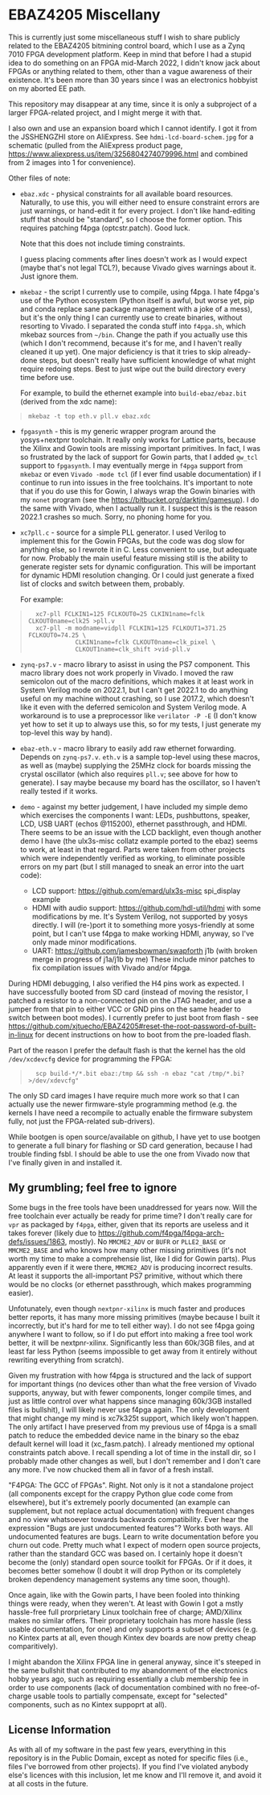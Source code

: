 EBAZ4205 Miscellany
===================

This is currently just some miscellaneous stuff I wish to share
publicly related to the EBAZ4205 bitmining control board, which I use
as a Zynq 7010 FPGA development platform.  Keep in mind that before I
had a stupid idea to do something on an FPGA mid-March 2022, I
didn't know jack about FPGAs or anything related to them, other than a
vague awareness of their existence.  It's been more than 30 years
since I was an electronics hobbyist on my aborted EE path.

This repository may disappear at any time, since it is only a
subproject of a larger FPGA-related project, and I might merge it with
that.

I also own and use an expansion board which I cannot identify.  I
got it from the JSSHENGZHI store on AliExpress.   See
`hdmi-lcd-board-schem.jpg` for a schematic (pulled from the AliExpress
product page, <https://www.aliexpress.us/item/3256804274079996.html> and
combined from 2 images into 1 for convenience).

Other files of note:

  - `ebaz.xdc` - physical constraints for all available board
    resources.  Naturally, to use this, you will either need to
    ensure constraint errors are just warnings, or hand-edit it
    for every project.  I don't like hand-editing stuff that
    should be "standard", so I choose the former option.  This
    requires patching f4pga (optcstr.patch).  Good luck.

    Note that this does not include timing constraints.

    I guess placing comments after lines doesn't work as I would
    expect (maybe that's not legal TCL?), because Vivado gives
    warnings about it.  Just ignore them.

  - `mkebaz` - the script I currently use to compile, using f4pga.
    I hate f4pga's use of the Python ecosystem (Python itself is
    awful, but worse yet, pip and conda replace sane package
    management with a joke of a mess), but it's the only thing I
    can currently use to create binaries, without resorting to
    Vivado.  I separated the conda stuff into `f4pga.sh`, which
    mkebaz sources from `~/bin`.  Change the path if you actually
    use this (which I don't recommend, because it's for me, and I
    haven't really cleaned it up yet).  One major deficiency is
    that it tries to skip already-done steps, but doesn't really
    have sufficient knowledge of what might require redoing steps.
    Best to just wipe out the build directory every time before
    use.
  
    For example, to build the ethernet example into `build-ebaz/ebaz.bit`
    (derived from the xdc name):
>     mkebaz -t top eth.v pll.v ebaz.xdc

  - `fpgasynth` - this is my generic wrapper program around the
    yosys+nextpnr toolchain.  It really only works for Lattice
    parts, because the Xilinx and Gowin tools are missing
    important primitives.  In fact, I was so frustrated by the
    lack of support for Gowin parts, that I added `gw_tcl` support
    to `fpgasynth`.  I may eventually merge in `f4pga` support
    from `mkebaz` or even `Vivado -mode tcl` (if I ever find
    usable documentation) if I continue to run into issues in the
    free toolchains.  It's important to note that if you do use
    this for Gowin, I always wrap the Gowin binaries with my `nonet`
    program (see the <https://bitbucket.org/darktjm/gamesup>).  I do
    the same with Vivado, when I actually run it.  I suspect this is
    the reason 2022.1 crashes so much.  Sorry, no phoning home for
    you.

  - `xc7pll.c` - source for a simple PLL generator.  I used
    Verilog to implement this for the Gowin FPGAs, but the code
    was dog slow for anything else, so I rewrote it in C.  Less
    convenient to use, but adequate for now.  Probably the main useful
    feature missing still is the ability to generate register sets for
    dynamic configuration.  This will be important for dynamic HDMI
    resolution changing.  Or I could just generate a fixed list of
    clocks and switch between them, probably.

    For example:

>       xc7-pll FCLKIN1=125 FCLKOUT0=25 CLKIN1name=fclk CLKOUT0name=clk25 >pll.v
>       xc7-pll -m modname=vidpll FCLKIN1=125 FCLKOUT1=371.25 FCLKOUT0=74.25 \
>                  CLKIN1name=fclk CLKOUT0name=clk_pixel \
>                  CLKOUT1name=clk_shift >vid-pll.v

  - `zynq-ps7.v` - macro library to asisst in using the PS7
    component.  This macro library does not work properly in
    Vivado.  I moved the raw semicolon out of the macro
    definitions, which makes it at least work in System Verilog
    mode on 2022.1, but I can't get 2022.1 to do anything useful
    on my machine without crashing, so I use 2017.2, which doesn't
    like it even with the deferred semicolon and System Verilog
    mode.  A workaround is to use a preprocessor like
    `verilator -P -E` (I don't know yet how to set it up to always use
    this, so for my tests, I just generate my top-level this way by
    hand).

  - `ebaz-eth.v` - macro library to easily add raw ethernet
    forwarding.  Depends on `zynq-ps7.v`.  `eth.v` is a sample
    top-level using these macros, as well as (maybe) supplying the
    25MHz clock for boards missing the crystal oscillator (which
    also requires `pll.v`; see above for how to generate).  I say
    maybe because my board has the oscillator, so I haven't really
    tested if it works.

  - `demo` - against my better judgement, I have included my
    simple demo which exercises the components I want: LEDs,
    pushbuttons, speaker, LCD, USB UART (echos @115200), ethernet
    passthrough, and HDMI.  There seems to be an issue with the
    LCD backlight, even though another demo I have (the ulx3s-misc
    collatz example ported to the ebaz) seems to work, at least in
    that regard.  Parts were taken from other projects which were
    independently verified as working, to eliminate possible
    errors on my part (but I still managed to sneak an error into
    the uart code):
      - LCD support: <https://github.com/emard/ulx3s-misc> spi_display example
      - HDMI with audio support: <https://github.com/hdl-util/hdmi> with
        some modifications by me.  It's System Verilog, not supported by
	yosys directly.  I will (re-)port it to something more yosys-friendly
	at some point, but I can't use f4pga to make working HDMI, anyway,
	so I've only made minor modifications.
      - UART: <https://github.com/jamesbowman/swapforth> j1b (with
	broken merge in progress of j1a/j1b by me)
    These include minor patches to fix compilation issues with Vivado
    and/or f4pga.

During HDMI debugging, I also verified the H4 pins work as expected. 
I have successfully booted from SD card (instead of moving the
resistor, I patched a resistor to a non-connected pin on the JTAG
header, and use a jumper from that pin to either VCC or GND pins on
the same header to switch between boot modes).  I currently prefer to
just boot from flash - see
<https://github.com/xjtuecho/EBAZ4205#reset-the-root-password-of-built-in-linux>
for decent instructions on how to boot from the pre-loaded flash.

Part of the reason I prefer the default flash is that the kernel has
the old `/dev/xcdevcfg` device for programming the FPGA:

>       scp build-*/*.bit ebaz:/tmp && ssh -n ebaz "cat /tmp/*.bi? >/dev/xdevcfg"

The only SD card images I have require much more work so that I can
actually use the newer firmware-style programming method (e.g. the
kernels I have need a recompile to actually enable the firmware
subystem fully, not just the FPGA-related sub-drivers).

While bootgen is open source/available on github, I have yet to use
bootgen to generate a full binary for flashing or SD card generation,
because I had trouble finding fsbl.  I should be able to use the one
from Vivado now that I've finally given in and installed it.

My grumbling; feel free to ignore
---------------------------------

Some bugs in the free tools have been unaddressed for years now.  Will
the free toolchain ever actually be ready for prime time?  I don't
really care for `vpr` as packaged by `f4pga`, either, given that its
reports are useless and it takes forever (likely due to
<https://github.com/f4pga/f4pga-arch-defs/issues/1863>, mostly).  No
`MMCME2_ADV` or `BUFR` or `PLLE2_BASE` or `MMCME2_BASE` and who knows
how many other missing primitives (it's not worth my time to make a
comprehensie list, like I did for Gowin parts).  Plus apparently even
if it were there, `MMCME2_ADV` is producing incorrect results.  At
least it supports the all-important PS7 primitive, without which there
would be no clocks (or ethernet passthrough, which makes programming
easier).

Unfotunately, even though `nextpnr-xilinx` is much faster and produces
better reports, it has many more missing primitives (maybe because I
built it incorrectly, but it's hard for me to tell either way). I do
not see f4pga going anywhere I want to follow, so if I do put effort
into making a free tool work better, it will be nextpnr-xilinx.
Significantly less than 60k/3GB files, and at least far less Python
(seems impossible to get away from it entirely without rewriting
everything from scratch).

Given my frustration with how f4pga is structured and the lack of
support for important things (no devices other than what the free
version of Vivado supports, anyway, but with fewer components, longer
compile times, and just as little control over what happens since
managing 60k/3GB installed files is bullshit), I will likely never use
f4pga again.  The only development that might change my mind is
xc7k325t support, which likely won't happen.  The only artifact I have
preserved from my previous use of f4pga is a small patch to reduce the
embedded device name in the binary so the ebaz default kernel will
load it (xc_fasm.patch).  I already mentioned my optional constraints
patch above.  I recall spending a lot of time in the install dir, so I
probably made other changes as well, but I don't remember and I don't
care any more.  I've now chucked them all in favor of a fresh install.

"F4PGA: The GCC of FPGAs".  Right.  Not only is it not a standalone
project (all components except for the crappy Python glue code come
from elsewhere), but it's extremely poorly documented (an example can
supplement, but not replace actual documentation) with frequent
changes and no view whatsoever towards backwards compatibility.  Ever
hear the expression "Bugs are just undocumented features"?  Works both
ways.  All undocumented features are bugs.  Learn to write
documentation before you churn out code.  Pretty much what I expect of
modern open source projects, rather than the standard GCC was based
on.  I certainly hope it doesn't become the (only) standard open
source toolkit for FPGAs.  Or if it does, it becomes better somehow (I
doubt it will drop Python or its completely broken dependency
management systems any time soon, though).

Once again, like with the Gowin parts, I have been fooled into
thinking things were ready, when they weren't.  At least with Gowin I
got a mstly hassle-free full prorprietary Linux toolchain free of
charge; AMD/Xilinx makes no similar offers.  Their proprietary
toolchain has more hassle (less usable documentation, for one) and
only supports a subset of devices (e.g. no Kintex parts at all, even
though Kintex dev boards are now pretty cheap comparitively).

I might abandon the Xilinx FPGA line in general anyway, since it's
steeped in the same bullshit that contributed to my abandonment of the
electronics hobby years ago, such as requiring essentially a club
membership fee in order to use components (lack of documentation
combined with no free-of-charge usable tools to partially compensate,
except for "selected" components, such as no Kintex suppoprt at all).

License Information
-------------------

As with all of my software in the past few years, everything in this
repository is in the Public Domain, except as noted for specific files
(i.e., files I've borrowed from other projects).   If you find I've
violated anybody else's licences with this inclusion, let me know and
I'll remove it, and avoid it at all costs in the future.
